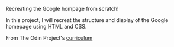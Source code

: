 Recreating the Google hompage from scratch!

In this project, I will recreat the structure and display of the Google homepage using HTML and CSS.

From The Odin Project's [curriculum](http://www.theodinproject.com/courses/web-development-101/lessons/html-css)